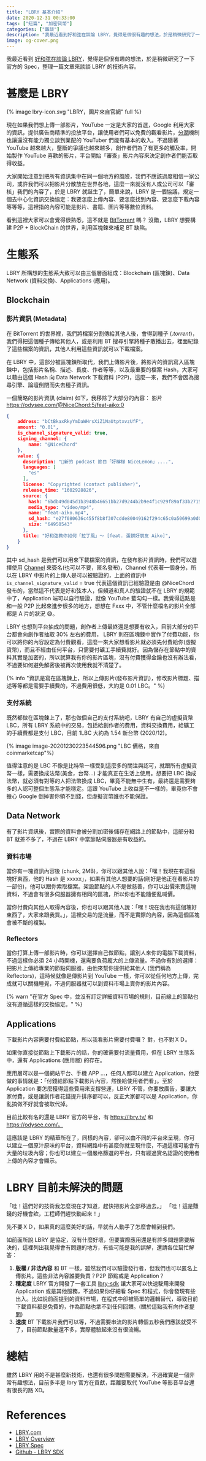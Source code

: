 ```yaml
---
title: "LBRY 基本介紹"
date: 2020-12-31 00:33:00
tags: ["短篇", "加密貨幣"]
categories: ["雜談"]
description: "我最近看到好和弦在談論 LBRY，覺得是個很有趣的想法，於是稍微研究了一下官方的 Spec，整理一篇文章來談談 LBRY 的技術內容。"
image: og-cover.png
---
```


我最近看到 [好和弦在談論 LBRY](https://youtu.be/62zoHP6p1Lc)，覺得是個很有趣的想法，於是稍微研究了一下官方的 Spec，整理一篇文章來談談 LBRY 的技術內容。

# 甚麼是 LBRY

{% image lbry-icon.svg "LBRY，圖片來自官網" full %}

現在如果我們想上傳一部影片，YouTube 一定是大家的首選，Google 利用大家的資訊，提供廣告商精準的投放平台，讓使用者們可以免費的觀看影片，[分潤](https://support.google.com/youtube/answer/72857?hl=zh-Hant)機制也讓還沒有能力獨立談到業配的 YouTuber 們能有基本的收入。不過隨著 YouTube 越來越大，壟斷的爭議也越來越多，創作者們為了有更多的觸及率，開始製作 YouTube 喜歡的影片，平台開始「審查」影片內容來決定創作者們能否取得收益。

大家開始注意到把所有資訊集中在同一個地方的風險，我們不應該過度相信一家公司，或許我們可以把影片分散放在世界各地，這麼一來就沒有人或公司可以「審核」我們的內容了，於是 LBRY 就誕生了，簡單來說，LBRY 是一個協議，規定一個去中心化資訊交換協定：我要怎麼上傳內容、要怎麼找到內容、要怎麼下載內容等等等，這裡指的內容可能是影片、書籍、圖片等等數位資料。

看到這裡大家可以會覺得很熟悉，這不就是 [BitTorrent](https://en.wikipedia.org/wiki/BitTorrent) 嗎？
沒錯，LBRY 想要構建 P2P + BlockChain 的世界，利用區塊鍊來補足 BT 缺陷。

# 生態系

LBRY 所構想的生態系大致可以由三個層面組成：Blockchain (區塊鍊)、Data Network (資料交換)、Applications (應用)。

## Blockchain

### 影片資訊 (Metadata)

在 BitTorrent 的世界裡，我們將檔案分割傳給其他人後，會得到種子 (.*torrent*)，我們得把這個種子傳給其他人，或是利用 BT 搜尋引擎將種子散播出去，裡面紀錄了這些檔案的資訊，其他人利用這些資訊就可以下載檔案。

在 LBRY 中，這部分被區塊鍊所取代，我們上傳影片後，將影片的資訊寫入區塊鍊中，包括影片名稱、描述、長度、作者等等，以及最重要的檔案 Hash，大家可以藉由這個 Hash 向 Data Network 下載資料 (P2P)，這麼一來，我們不會因為搜尋引擎、論壇倒閉而失去種子資訊。

一個簡略的影片資訊 (claim) 如下，我移除了大部分的內容：
影片 https://odysee.com/@NiceChord:5/feat-aiko:0

```json
{
	address: "bCtBkaxRkyYmDaWHrsXiZ1NaUtptxvzUfF",
    amount: "0.01",
    is_channel_signature_valid: true,
    signing_channel: {
        name: "@NiceChord"
    },
    value: {
      description: "🎉新的 podcast 節目「好檸檬 NiceLemon」....",
      languages: [
        "es"
      ],
      license: "Copyrighted (contact publisher)",
      release_time: "1602928826",
      source: {
        hash: "6bdb49d045d1b3948b46651bb27d9244b2b9e4f1c929f89af33b27158ad4d10b6d89306f74ff183cb4cffefc4386ae96",
        media_type: "video/mp4",
        name: "feat-aiko.mp4",
        sd_hash: "e27f080636c455f8b8f307cdde80049162f294c65c0a50699a0d08b2148aa1a9626f94a2b27b2aae7cd7856847a640eb",
        size: "64950543"
      },
      title: "好和弦教你如何「拉丁風」～ [feat. 蛋餅好朋友 Aiko]",
    }
}
```

其中 sd_hash 是我們可以用來下載檔案的資訊，在發布影片資訊時，我們可以選擇使用 [Channel](https://lbry.tech/spec#channels) 來簽名(也可以不要，匿名發布)，Channel 代表著一個身分，所以在 LBRY 中影片的上傳人是可以被驗證的，上面的資訊中 `is_channel_signature_valid` = true 代表這個資訊已經驗證是由 @NiceChord 發布的，當然這不代表是好和弦本人，但頻道和真人的驗證就不在 LBRY 的規範中了，Application 端可以自行驗證，就像 YouTube 藍勾勾一樣。我覺得這點是和一般 P2P 比起來進步很多的地方，想想在 Fxxx 中，不管什麼檔名的影片全部都是 A 片的狀況 😅。

LBRY 也想到平台抽成的問題，創作者上傳最終還是想要有收入，目前大部分的平台都會向創作者抽取 30% 左右的費用， LBRY 則在區塊鍊中實作了付費功能，你可以將你的內容設定為付費觀看，這麼一來大家想看影片就必須先付費給你(虛擬貨幣)，而且不經由任何平台，只需要付礦工手續費就好。因為儲存在節點中的資料其實是加密的，所以就算我有你的影片區塊，沒有付費獲得金鑰也沒有辦法看，不過要如何避免解密後被再次使用我就不清楚了。

{% info "資訊是寫在區塊鍊上，所以上傳影片(發布影片資訊)，修改影片標題、描述等等都是需要手續費的，不過費用很低，大約是 0.01 LBC。" %}

### 支付系統

既然都做在區塊鍊上了，那也做個自己的支付系統吧，LBRY 有自己的虛擬貨幣 LBC，所有 LBRY 系統中的交易，包括給創作者的費用，資料交換費用，給礦工的手續費都是支付 LBC，目前 1LBC 大約為 1.54 新台幣 (2020/12)。

{% image image-20201230223544596.png "LBC 價格，來自 coinmarketcap"%}

值得注意的是 LBC 不像是比特幣一樣受到這麼多的關注與認可，就跟所有虛擬貨幣一樣，需要換成法幣(美金，台幣...) 才能真正在生活上使用。想要把 LBC 換成法幣，就必須有對等的人把法幣換成 LBC，畢竟不能無中生有，最終還是需要夠多的人認可整個生態系才能穩定。這跟 YouTube 上收益是不一樣的，畢竟你不會擔心 Google 倒掉害你領不到錢，但虛擬貨幣誰也不能保證。

## Data Network

有了影片資訊後，實際的資料會被分割加密後儲存在網路上的節點中，這部分和 BT 就差不多了，不過在 LBRY 中當節點伺服器是有收益的。

### 資料市場

當你有一塊資訊內容後 (chunk, 2MB)，你可以跟其他人說：「嘿！我現在有這個塊好東西，他的 Hash 是 xxxxx」，如果有其他人想要的話(剛好是他正在看影片的一部份)，他可以跟你索取檔案。架設節點的人不是做慈善，你可以出價來賣這塊資料，不過會有很多伺服器擁有相同的區塊，所以你也不能隨便亂喊價。

當你付費向其他人取得內容後，你也可以跟其他人說：「嘿！現在我也有這個塊好東西了，大家來跟我買。」，這裡交易的是流量，而不是實際的內容，因為這個區塊會被不斷的複製。

### Reflectors 

當你打算上傳一部影片時，你可以選擇自己做節點，讓別人來你的電腦下載資料，不過這樣你必須 24 小時開機，還需要負荷龐大的上傳流量。不過你有別的選擇：把影片上傳給專業的節點伺服器，由他來幫你提供給其他人 (我們稱為 Reflectors)，這時候就像是傳影片到 YouTube 一樣，你可以從任何地方上傳，完成就可以關機睡覺，不過伺服器就可以到資料市場上賣你的影片內容。

{% warn "在官方 Spec 中，並沒有訂定詳細資料市場的規則，目前線上的節點也沒有遵循這樣的交換協定。" %}

## Applications

下載影片內容需要付費給節點，所以我看影片需要付費囉？
對，也不對ＸＤ。

如果你直接從節點上下載影片的話，你的確需要付流量費用，但在 LBRY 生態系中，還有 Applications (應用層) 的存在。

應用層可以是一個網站平台、手機 APP ...，任何人都可以建立 Application，他要做的事情就是：「付錢給節點下載影片內容，然後給使用者們看」。至於 Application 要怎麼獲得這些費用來支撐營運，LBRY 不管，你要放廣告，要讓大家付費，或是讓創作者花錢提升排序都可以，反正大家都可以是 Application，你亂搞做不好就會被取代掉。

目前比較有名的還是 LBRY 官方的平台，有 https://lbry.tv/ 和 https://odysee.com/。

這應該是 LBRY 的精華所在了，同樣的內容，卻可以由不同的平台來呈現，你可以建立一個原汁原味的平台，資料網路中有甚麼你就呈現什麼，不過這樣可能會有大量的垃圾內容；你也可以建立一個嚴格篩選的平台，只有經過實名認證的使用者上傳的內容才會顯示。



# LBRY 目前未解決的問題

「哇！這們好的技術我怎麼現在才知道，趕快把影片全部移過去。」
「哇！這是賺錢的好機會欸，工程師們趕快動起來！」

先不要ＸＤ，如果真的這麼美好的話，早就有人動手了怎麼會輪到我們。

如前面所說 LBRY 是協定，沒有什麼好壞，但要實際應用還是有許多問題需要解決的，這裡列出我覺得會有問題的地方，有些可能是我的誤解，還請各位幫忙解答：

1. **版權 / 非法內容**
   和 BT 一樣，雖然我們可以驗證發行者，但我們也可以匿名上傳影片。這些非法內容誰要負責？P2P 節點或是 Application？
2. **穩定度**
   LBRY 官方開發了一套工具 [lbry-sdk](https://github.com/lbryio/lbry-sdk) 讓大家可以快速駛用來開發 Application 或是其他服務，不過如果你仔細看 Spec 和程式，你會發現有些出入。比如說前面提到的資料市場，在程式中卻被簡單的邏輯替代，導致目前下載資料都是免費的，作為節點也拿不到任何回饋。(關於這點我有向作者[提問](https://github.com/lbryio/lbry-sdk/issues/3122))
3. **速度**
   BT 下載影片我們可以等，不過需要串流的影片轉個五秒我們應該就受不了，目前節點數量還不多，實際體驗起來沒有很流暢。

# 總結

雖然 LBRY 用的不是甚麼新技術，也還有很多問題需要解決，不過確實是一個非常有趣想法，目前多半是 lbry 官方在貢獻，距離要取代 YouTube 等影音平台還有很長的路 XD。

# References

- [LBRY.com](https://lbry.com/)
- [LBRY Overview](https://lbry.tech/overview)
- [LBRY Spec](https://lbry.tech/spec)
- [Github - LBRY SDK](https://github.com/lbryio/lbry-sdk)
